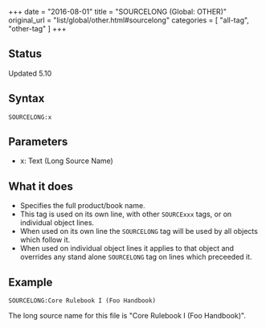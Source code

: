 +++
date = "2016-08-01"
title = "SOURCELONG (Global: OTHER)"
original_url = "list/global/other.html#sourcelong"
categories = [ "all-tag", "other-tag" ]
+++

## Status

Updated 5.10

## Syntax

`SOURCELONG:x`

## Parameters

-   x: Text (Long Source Name)



What it does
------------

-   Specifies the full product/book name.
-   This tag is used on its own line, with other `SOURCExxx` tags, or on
    individual object lines.
-   When used on its own line the `SOURCELONG` tag will be used by all
    objects which follow it.
-   When used on individual object lines it applies to that object and
    overrides any stand alone `SOURCELONG` tag on lines which
    preceeded it.

Example
-------

`SOURCELONG:Core Rulebook I (Foo Handbook)`

The long source name for this file is "Core Rulebook I (Foo Handbook)".

